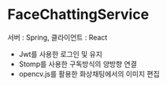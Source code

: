 # FaceChattingService

서버 : Spring, 클라이언트 : React

- Jwt를 사용한 로그인 및 유지
- Stomp를 사용한 구독방식의 양방향 연결
- opencv.js를 활용한 화상채팅에서의 이미지 편집
